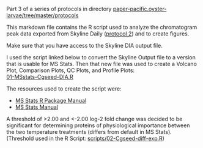 Part 3 of a series of protocols in directory [paper-pacific.oyster-larvae/tree/master/protocols](https://github.com/grace-ac/paper-pacific.oyster-larvae/tree/master/protocols)

This markdown file contains the R script used to analyze the chromatogram peak data exported from Skyline Daily ([protocol 2](https://github.com/grace-ac/paper-pacific.oyster-larvae/blob/master/protocols/02-SkylineDaily-protocol.md)) and to create figures. 

Make sure that you have access to the Skyline DIA output file.

I used the script linked below to convert the Skyline Output file to a version that is usable for MS Stats. Then that new file was used to create a Volcano Plot, Comparison Plots, QC Plots, and Profile Plots:      
[01-MSstats-Cgseed-DIA.R](https://github.com/grace-ac/paper-pacific.oyster-larvae/blob/master/scripts/01-MSstats-Cgseed-DIA.R)

The resources used to create the script were:    
- [MS Stats R Package Manual](https://bioconductor.org/packages/release/bioc/manuals/MSstats/man/MSstats.pdf)
- [MS Stats Manual](http://msstats.org/wp-content/uploads/2017/01/MSstats_v3.7.3_manual.pdf)

A threshold of >2.00 and <-2.00 log-2 fold change was decided to be significant for determining  proteins of physiological importance between the two temperature treatments (differs from default in MS Stats). (Threshold used in the R Script: [scripts/02-Cgseed-diff-exp.R](https://github.com/grace-ac/paper-pacific.oyster-larvae/blob/master/scripts/02-Cgseed-diff-exp.R))

